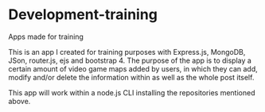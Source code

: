 # Development-training
Apps made for training

This is an app I created for training purposes with Express.js, MongoDB, JSon, router.js, ejs and bootstrap 4. The purpose of the app is to
display a certain amount of video game maps added by users, in which they can add, modify and/or delete the information within as well as the
whole post itself.

This app will work within a node.js CLI installing the repositories mentioned above. 
